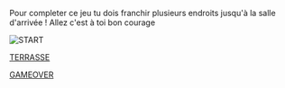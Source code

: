 Pour completer ce jeu tu dois franchir plusieurs endroits jusqu'à la salle d'arrivée !
Allez c'est à toi bon courage 

![START](https://media.istockphoto.com/vectors/start-line-vector-id538588588?k=6&m=538588588&s=170667a&w=0&h=TCGZFbbSDRvTUKZ5h_5yyO8TJTq9QK7CWodkcc8enZM=)

[TERRASSE](TERRASE.md)

[GAMEOVER](GAME-OVER.md)
